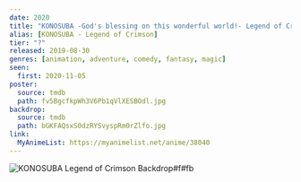 ```yaml
---
date: 2020
title: "KONOSUBA -God's blessing on this wonderful world!- Legend of Crimson"
alias: [KONOSUBA - Legend of Crimson]
tier: "?"
released: 2019-08-30
genres: [animation, adventure, comedy, fantasy, magic]
seen:
  first: 2020-11-05
poster:
  source: tmdb
  path: fv5BgcfkpWh3V6Pb1qVlXESBOdl.jpg
backdrop:
  source: tmdb
  path: bGKFAQsxS0dzRYSvyspRm0rZlfo.jpg
link:
  MyAnimeList: https://myanimelist.net/anime/38040
---
```


![KONOSUBA Legend of Crimson Backdrop#f#fb](https://image.tmdb.org/t/p/original/m5HPKCi7GdhKmxPTcOQmcLfEmZ9.jpg "Source: TMDB")

